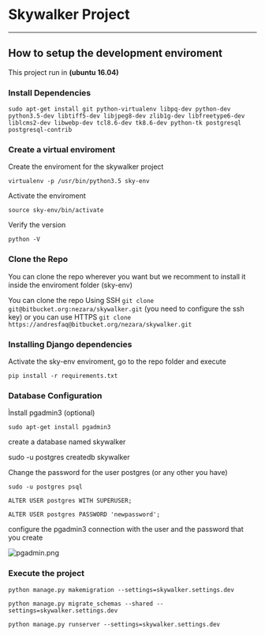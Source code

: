 # Skywalker Project
---

## How to setup the development enviroment

This project run in **(ubuntu 16.04)**

### Install Dependencies

`sudo apt-get install git python-virtualenv libpq-dev python-dev python3.5-dev libtiff5-dev libjpeg8-dev zlib1g-dev libfreetype6-dev liblcms2-dev libwebp-dev tcl8.6-dev tk8.6-dev python-tk postgresql postgresql-contrib`

### Create a virtual enviroment

Create the enviroment for the skywalker project

`virtualenv -p /usr/bin/python3.5 sky-env`

Activate the enviroment

`source sky-env/bin/activate`

Verify the version

`python -V`



### Clone the Repo

You can clone the repo wherever you want but we recomment to install it inside the enviroment folder (sky-env)
	
You can clone the repo Using SSH `git clone git@bitbucket.org:nezara/skywalker.git` (you need to configure the ssh key) or you can use HTTPS `git clone https://andresfaq@bitbucket.org/nezara/skywalker.git`


### Installing Django dependencies

Activate the sky-env enviroment, go to the repo folder and execute

`pip install -r requirements.txt`


### Database Configuration

Ìnstall pgadmin3 (optional)

`sudo apt-get install pgadmin3`

create a database named skywalker

sudo -u postgres createdb skywalker

Change the password for the user postgres (or any other you have)

`sudo -u postgres psql`

`ALTER USER postgres WITH SUPERUSER;`

`ALTER USER postgres PASSWORD 'newpassword';`

configure the pgadmin3 connection with the user and the password that you create


![pgadmin.png](https://bitbucket.org/repo/jqbXE8/images/663939298-pgadmin.png)


### Execute the project

`python manage.py makemigration --settings=skywalker.settings.dev`

`python manage.py migrate_schemas --shared --settings=skywalker.settings.dev`

`python manage.py runserver --settings=skywalker.settings.dev`